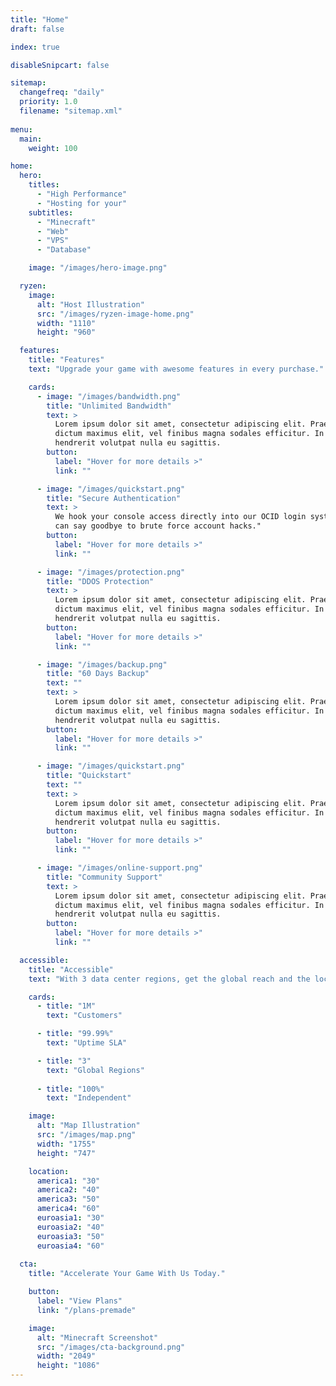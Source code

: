 ```yaml
---
title: "Home"
draft: false

index: true

disableSnipcart: false

sitemap:
  changefreq: "daily"
  priority: 1.0
  filename: "sitemap.xml"
  
menu:
  main:
    weight: 100

home:
  hero:
    titles:
      - "High Performance"
      - "Hosting for your"
    subtitles:
      - "Minecraft"
      - "Web"
      - "VPS"
      - "Database"

    image: "/images/hero-image.png"

  ryzen:
    image:
      alt: "Host Illustration"
      src: "/images/ryzen-image-home.png"
      width: "1110"
      height: "960"

  features:
    title: "Features"
    text: "Upgrade your game with awesome features in every purchase."

    cards:
      - image: "/images/bandwidth.png"
        title: "Unlimited Bandwidth"
        text: >
          Lorem ipsum dolor sit amet, consectetur adipiscing elit. Praesent
          dictum maximus elit, vel finibus magna sodales efficitur. In
          hendrerit volutpat nulla eu sagittis.
        button:
          label: "Hover for more details >"
          link: ""

      - image: "/images/quickstart.png"
        title: "Secure Authentication"
        text: >
          We hook your console access directly into our OCID login system. You
          can say goodbye to brute force account hacks."
        button:
          label: "Hover for more details >"
          link: ""

      - image: "/images/protection.png"
        title: "DDOS Protection"
        text: >
          Lorem ipsum dolor sit amet, consectetur adipiscing elit. Praesent
          dictum maximus elit, vel finibus magna sodales efficitur. In
          hendrerit volutpat nulla eu sagittis.
        button:
          label: "Hover for more details >"
          link: ""

      - image: "/images/backup.png"
        title: "60 Days Backup"
        text: ""
        text: >
          Lorem ipsum dolor sit amet, consectetur adipiscing elit. Praesent
          dictum maximus elit, vel finibus magna sodales efficitur. In
          hendrerit volutpat nulla eu sagittis.
        button:
          label: "Hover for more details >"
          link: ""

      - image: "/images/quickstart.png"
        title: "Quickstart"
        text: ""
        text: >
          Lorem ipsum dolor sit amet, consectetur adipiscing elit. Praesent
          dictum maximus elit, vel finibus magna sodales efficitur. In
          hendrerit volutpat nulla eu sagittis.
        button:
          label: "Hover for more details >"
          link: ""

      - image: "/images/online-support.png"
        title: "Community Support"
        text: >
          Lorem ipsum dolor sit amet, consectetur adipiscing elit. Praesent
          dictum maximus elit, vel finibus magna sodales efficitur. In
          hendrerit volutpat nulla eu sagittis.
        button:
          label: "Hover for more details >"
          link: ""

  accessible:
    title: "Accessible"
    text: "With 3 data center regions, get the global reach and the local presence you need."

    cards:
      - title: "1M"
        text: "Customers"

      - title: "99.99%"
        text: "Uptime SLA"

      - title: "3"
        text: "Global Regions"
  
      - title: "100%"
        text: "Independent"

    image: 
      alt: "Map Illustration"
      src: "/images/map.png"
      width: "1755"
      height: "747"

    location:
      america1: "30"
      america2: "40"
      america3: "50"
      america4: "60"
      euroasia1: "30"
      euroasia2: "40"
      euroasia3: "50"
      euroasia4: "60"
  
  cta:
    title: "Accelerate Your Game With Us Today."

    button:
      label: "View Plans"
      link: "/plans-premade"

    image:
      alt: "Minecraft Screenshot"
      src: "/images/cta-background.png"
      width: "2049"
      height: "1086"
---
```

